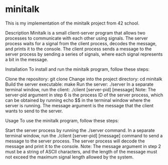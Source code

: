# minitalk
This is my implementation of the minitalk project from 42 school.

Description
Minitalk is a small client-server program that allows two processes to communicate with each other using signals. 
The server process waits for a signal from the client process, decodes the message, and prints it to the console. 
The client process sends a message to the server process by sending a series of signals, 
where each signal represents a bit in the message.

Installation
To install and run the minitalk program, follow these steps:

Clone the repository: git clone
Change into the project directory: cd minitalk
Build the server executable: make
Run the server: ./server
In a separate terminal window, run the client: ./client [server-pid] [message]
Note: The server-pid argument in step 6 is the process ID of the server process, 
which can be obtained by running echo $$ in the terminal window where the server is running. 
The message argument is the message that the client wants to send to the server.

Usage
To use the minitalk program, follow these steps:

Start the server process by running the ./server command.
In a separate terminal window, run the ./client [server-pid] [message] command to send a message to the server process.
The server process will decode the message and print it to the console.
Note: The message argument in step 2 must be a string of ASCII characters, 
and the length of the message must not exceed the maximum signal length allowed by the system.
